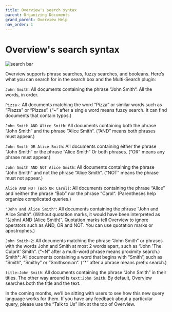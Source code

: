 ```yaml
---
title: Overview's search syntax
parent: Organizing Documents
grand_parent: Overview Help
nav_order: 1
---
```


# Overview's search syntax

![search bar](https://blog.overviewdocs.com/wp-content/uploads/2013/12/Screen-Shot-2013-12-20-at-11.36.50-AM.png)

Overview supports phrase searches, fuzzy searches, and booleans. Here’s what you can search for in the search box and the Multi-Search plugin:

`John Smith`: All documents containing the phrase “John Smith“.  All the words, in order.

`Pizza~`: All documents matching the word “Pizza” or similar words such as “Piazza” or “Pizzas“. (“~” after a single word means fuzzy search. It can find documents that contain typos.)

`John Smith AND Alice Smith`: All documents containing both the phrase “John Smith” and the phrase “Alice Smith“. (“AND” means both phrases must appear.)

`John Smith OR Alice Smith`: All documents containing either the phrase “John Smith” or the phrase “Alice Smith” Or both phrases. (“OR” means any phrase must appear.)

`John Smith AND NOT Alice Smith`: All documents containing the phrase “John Smith” and not the phrase “Alice Smith“. (“NOT” means the phrase must not appear.)

`Alice AND NOT (Bob OR Carol)`: All documents containing the phrase “Alice” and neither the phrase “Bob” nor the phrase “Carol“. (Parentheses help organize complicated queries.)

`"John and Alice Smith"`: All documents containing the phrase “John and Alice Smith“. (Without quotation marks, it would have been interpreted as “(John) AND (Alice Smith)“. Quotation marks tell Overview to ignore operators such as AND, OR and NOT. You can use quotation marks or apostrophes.)

`John Smith~2`: All documents matching the phrase “John Smith” or phrases with the words John and Smith at most 2 words apart, such as “John 'The Culprit' Smith“. (“~N” after a multi-word phrase means proximity search.)
Smith*: All documents containing a word that begins with “Smith“, such as  “Smith“, “Smithy” or “Smithsonian“. (“*” after a phrase means prefix search.)

`title:John Smith`: All documents containing the phrase “John Smith” in their titles. The other way around is `text:John Smith`. By default, Overview searches both the title and the text.

In the coming months, we’ll be sitting with users to see how this new query language works for them. If you have any feedback about a particular query, please use the “Talk to Us” link at the top of Overview.
